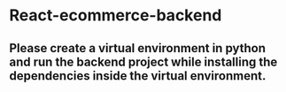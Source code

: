﻿# React-ecommerce-backend
## Please create a virtual environment in python and run the backend project while installing the dependencies inside the virtual environment.
